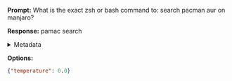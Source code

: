 **Prompt:**
What is the exact zsh or bash command to: search pacman aur on manjaro?

**Response:**
pamac search <package-name>

<details><summary>Metadata</summary>

- Duration: 777 ms
- Datetime: 2023-08-13T20:46:44.589808
- Model: gpt-3.5-turbo-0613

</details>

**Options:**
```json
{"temperature": 0.0}
```

